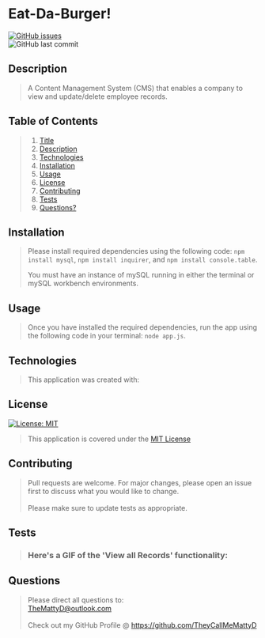 # Eat-Da-Burger! 

[![GitHub issues](https://img.shields.io/github/issues/TheyCallMeMattyD/burger?style=for-the-badge)](https://github.com/TheyCallMeMattyD/employee-tracker/issues) &nbsp;  
![GitHub last commit](https://img.shields.io/github/last-commit/theycallmemattyd/burger?style=for-the-badge)  


## Description
>  A Content Management System (CMS) that enables a company to view and update/delete employee records.
  
## Table of Contents
>1. [Title](#Title)
>2. [Description](#Description)
>3. [Technologies](#Technologies)
>4. [Installation](#Installation)
>5. [Usage](#Usage)
>6. [License](#License)
>7. [Contributing](#Contributing)
>8. [Tests](#Tests)
>9. [Questions?](#Questions?)
  
## Installation
>Please install required dependencies using the following code: `npm install mysql`, `npm install inquirer`, and `npm install console.table`.  
>  
>You must have an instance of mySQL running in either the terminal or mySQL workbench environments.
  
## Usage
>Once you have installed the required dependencies, run the app using the following code in your terminal: `node app.js`.  

## Technologies
>This application was created with:  
>  
  
## License
[![License: MIT](https://img.shields.io/badge/License-MIT-blue.svg)](https://opensource.org/licenses/MIT)
>This application is covered under the [MIT License](https://opensource.org/licenses/MIT)
  
## Contributing
>Pull requests are welcome. For major changes, please open an issue first to discuss what you would like to change.<br/><br/>
>Please make sure to update tests as appropriate.

## Tests
>### Here's a GIF of the 'View all Records' functionality:  
>  
## Questions  
>Please direct all questions to:  
TheMattyD@outlook.com<br/>  
Check out my GitHub Profile @ https://github.com/TheyCallMeMattyD  

